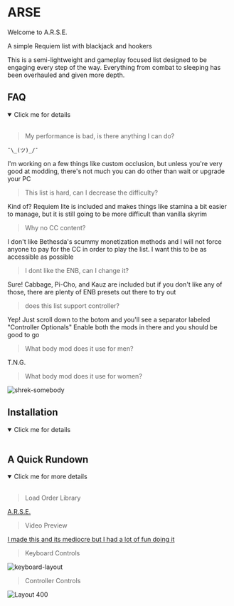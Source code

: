 # ARSE

Welcome to A.R.S.E.

A simple Requiem list with blackjack and hookers

This is a semi-lightweight and gameplay focused list designed to be engaging every step of the way. Everything from combat to sleeping has been overhauled and given more depth.

## FAQ
<details open>
<summary>Click me for details</summary>
<br>

>My performance is bad, is there anything I can do?

```¯\_(ツ)_/¯ ```

I'm working on a few things like custom occlusion, but unless you're very good at modding, there's not much you can do other than wait or upgrade your PC

>This list is hard, can I decrease the difficulty?

Kind of? Requiem lite is included and makes things like stamina a bit easier to manage, but it is still going to be more difficult than vanilla skyrim

>Why no CC content?

I don't like Bethesda's scummy monetization methods and I will not force anyone to pay for the CC in order to play the list. I want this to be as accessible as possible

>I dont like the ENB, can I change it?

Sure! Cabbage, Pi-Cho, and Kauz are included but if you don't like any of those, there are plenty of ENB presets out there to try out

>does this list support controller?

Yep! Just scroll down to the botom and you'll see a separator labeled "Controller Optionals"
Enable both the mods in there and you should be good to go

> What body mod does it use for men?

T.N.G. 

>What body mod does it use for women?

![shrek-somebody](https://github.com/user-attachments/assets/4bc27c98-419c-43ff-b8ac-5562b698d38f)

</details>

## Installation

<details open>
<summary>Click me for details</summary>
<br>
</details>

## A Quick Rundown

<details open>
<summary>Click me for more details</summary>
<br>

>Load Order Library

[A.R.S.E.](https://loadorderlibrary.com/lists/arse)

>Video Preview

[I made this and its mediocre but I had a lot of fun doing it](https://youtu.be/zbw_FbQ901U?si=wgbMjUDoQgSEZWHu)

>Keyboard Controls

![keyboard-layout](https://github.com/user-attachments/assets/6cdde82d-b0fe-4f3c-9063-61affe2a905d)

>Controller Controls

![Layout 400](https://github.com/user-attachments/assets/1ebff314-f9bd-44a5-b7ad-5b9c4d8b953e)


